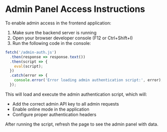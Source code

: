 
# Admin Panel Access Instructions

To enable admin access in the frontend application:

1. Make sure the backend server is running
2. Open your browser developer console (F12 or Ctrl+Shift+I)
3. Run the following code in the console:

```javascript
fetch('/admin-auth.js')
  .then(response => response.text())
  .then(script => {
    eval(script);
  })
  .catch(error => {
    console.error('Error loading admin authentication script:', error);
  });
```

This will load and execute the admin authentication script, which will:
- Add the correct admin API key to all admin requests
- Enable online mode in the application
- Configure proper authentication headers

After running the script, refresh the page to see the admin panel with data.

